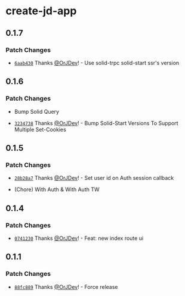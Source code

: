 # create-jd-app

## 0.1.7

### Patch Changes

- [`6aab430`](https://github.com/OrJDev/create-jd-app/commit/6aab430f71ce25ae0fb5be39cd128e27632b5dde) Thanks [@OrJDev](https://github.com/OrJDev)! - Use solid-trpc solid-start ssr's version

## 0.1.6

### Patch Changes

- Bump Solid Query

- [`3234738`](https://github.com/OrJDev/create-jd-app/commit/3234738b483a26002e4c0addca2313c1a0d1dbb1) Thanks [@OrJDev](https://github.com/OrJDev)! - Bump Solid-Start Versions To Support Multiple Set-Cookies

## 0.1.5

### Patch Changes

- [`28b28a7`](https://github.com/OrJDev/create-jd-app/commit/28b28a7daee749966daa9a0d326f91170e32b22a) Thanks [@OrJDev](https://github.com/OrJDev)! - Set user id on Auth session callback

- (Chore) With Auth & With Auth TW

## 0.1.4

### Patch Changes

- [`0741230`](https://github.com/OrJDev/create-jd-app/commit/0741230647a9e030c7313e6def40b42b17fc2df8) Thanks [@OrJDev](https://github.com/OrJDev)! - Feat: new index route ui

## 0.1.1

### Patch Changes

- [`88fc889`](https://github.com/OrJDev/create-jd-app/commit/88fc889a3badd520ee3ae84715d2d43282f5c68e) Thanks [@OrJDev](https://github.com/OrJDev)! - Force release
